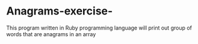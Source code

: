 # Anagrams-exercise-
This program written in Ruby programming  language will print out group of words that are anagrams in an array

